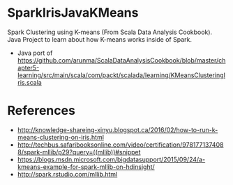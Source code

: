# SparkIrisJavaKMeans
Spark Clustering using K-means (From Scala Data Analysis Cookbook). Java Project to learn about how K-means works inside of Spark. 

*  Java port of https://github.com/arunma/ScalaDataAnalysisCookbook/blob/master/chapter5-learning/src/main/scala/com/packt/scalada/learning/KMeansClusteringIris.scala

References 
==========
* http://knowledge-shareing-xinyu.blogspot.ca/2016/02/how-to-run-k-means-clustering-on-iris.html
* http://techbus.safaribooksonline.com/video/certification/9781771374088/spark-mllib/p29?query=((mllib))#snippet
* https://blogs.msdn.microsoft.com/bigdatasupport/2015/09/24/a-kmeans-example-for-spark-mllib-on-hdinsight/
* http://spark.rstudio.com/mllib.html